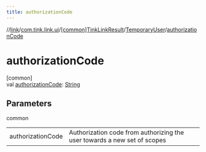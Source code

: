 ```yaml
---
title: authorizationCode
---
```

//[link](../../../../index.html)/[com.tink.link.ui](../../index.html)/[[common]TinkLinkResult](../index.html)/[TemporaryUser](index.html)/[authorizationCode](authorization-code.html)



# authorizationCode



[common]\
val [authorizationCode](authorization-code.html): [String](https://kotlinlang.org/api/latest/jvm/stdlib/kotlin/-string/index.html)



## Parameters


common

| | |
|---|---|
| authorizationCode | Authorization code from authorizing the user towards a new set of scopes |




